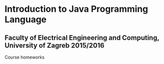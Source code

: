 # Introduction to Java Programming Language
## Faculty of Electrical Engineering and Computing, University of Zagreb 2015/2016
Course homeworks
